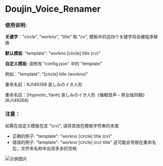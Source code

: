 # Doujin_Voice_Renamer

### 使用说明:

**关键字**："circle", "workno", "title" 和 "cv", 模板中的这四个关键字将会被程序替换

**默认模板**: "template": "workno [circle] title (cv)"

**自定义模板**: 请修改 "config.json" 中的 "template"

例如："template": "[circle] title (workno)"

重命名前：RJ149268 哀しみのイき人形

重命名后：[Hypnotic_Yanh] 哀しみのイき人形《催眠音声・男女版同梱》 (RJ149268)

### 注意：

如需在自定义模板包含 "(cv)", 请将其放在模板字符串的末尾

- 正确的例子: "template": "workno [circle] title (cv)"
- 错误的例子: "template": "workno [circle] (cv) title" 这可能会导致在重命名后，文件夹名称中出现多余的空格

![示例图片](https://i.loli.net/2019/08/29/KJxOBVktrlfZ6sa.png)
